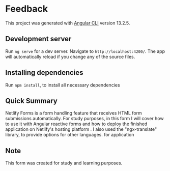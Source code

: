 # Feedback

This project was generated with [Angular CLI](https://github.com/angular/angular-cli) version 13.2.5.

## Development server

Run `ng serve` for a dev server. Navigate to `http://localhost:4200/`. The app will automatically reload if you change any of the source files.

## Installing dependencies
Run `npm install`, to install all necessary dependencies

## Quick Summary
Netlify Forms is a form handling feature that receives HTML form submissions automatically. For study purposes, in this form I will cover how to use it with Angular reactive forms and how to deploy the finished application on Netlify's hosting platform .
I also used the "ngx-translate" library, to provide options for other languages. for application

## Note
This form was created for study and learning purposes.
